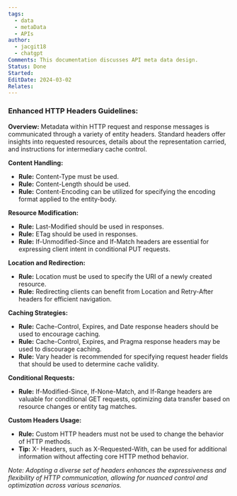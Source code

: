 ```yaml
---
tags:
  - data
  - metaData
  - APIs
author:
  - jacgit18
  - chatgpt
Comments: This documentation discusses API meta data design.
Status: Done
Started: 
EditDate: 2024-03-02
Relates:
---
```

### Enhanced HTTP Headers Guidelines:

**Overview:**
Metadata within HTTP request and response messages is communicated through a variety of entity headers. Standard headers offer insights into requested resources, details about the representation carried, and instructions for intermediary cache control.

**Content Handling:**
- **Rule:** Content-Type must be used.
- **Rule:** Content-Length should be used.
- **Rule:** Content-Encoding can be utilized for specifying the encoding format applied to the entity-body.

**Resource Modification:**
- **Rule:** Last-Modified should be used in responses.
- **Rule:** ETag should be used in responses.
- **Rule:** If-Unmodified-Since and If-Match headers are essential for expressing client intent in conditional PUT requests.

**Location and Redirection:**
- **Rule:** Location must be used to specify the URI of a newly created resource.
- **Rule:** Redirecting clients can benefit from Location and Retry-After headers for efficient navigation.

**Caching Strategies:**
- **Rule:** Cache-Control, Expires, and Date response headers should be used to encourage caching.
- **Rule:** Cache-Control, Expires, and Pragma response headers may be used to discourage caching.
- **Rule:** Vary header is recommended for specifying request header fields that should be used to determine cache validity.

**Conditional Requests:**
- **Rule:** If-Modified-Since, If-None-Match, and If-Range headers are valuable for conditional GET requests, optimizing data transfer based on resource changes or entity tag matches.

**Custom Headers Usage:**
- **Rule:** Custom HTTP headers must not be used to change the behavior of HTTP methods.
- **Tip:** X- Headers, such as X-Requested-With, can be used for additional information without affecting core HTTP method behavior.

*Note: Adopting a diverse set of headers enhances the expressiveness and flexibility of HTTP communication, allowing for nuanced control and optimization across various scenarios.*